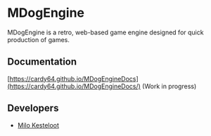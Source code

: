 # MDogEngine
MDogEngine is a retro, web-based game engine designed for quick production of games.
## Documentation
[https://cardy64.github.io/MDogEngineDocs](https://cardy64.github.io/MDogEngineDocs/) (Work in progress)
## Developers
* [Milo Kesteloot](https://www.milo.games)
